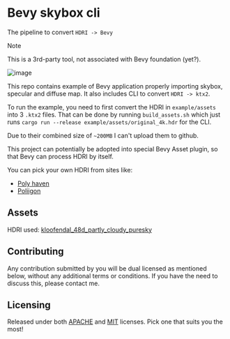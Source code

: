 # Bevy skybox cli

The pipeline to convert `HDRI -> Bevy`

> [!NOTE]
> This is a 3rd-party tool, not associated with Bevy foundation (yet?).

![image](https://github.com/bytestring-net/bevy_skybox_cli/assets/49441831/8540c2a3-ee2b-4960-b4af-134127f73798)

This repo contains example of Bevy application properly importing skybox, specular and diffuse map.
It also includes CLI to convert `HDRI -> ktx2`.

To run the example, you need to first convert the HDRI in `example/assets` into 3 `.ktx2` files.
That can be done by running `build_assets.sh` which just runs `cargo run --release example/assets/original_4k.hdr` for the CLI.

Due to their combined size of `~200MB` I can't upload them to github.

This project can potentially be adopted into special Bevy Asset plugin, so that Bevy can process HDRI by itself.

You can pick your own HDRI from sites like:
* [Poly haven](https://polyhaven.com/hdris)
* [Poliigon](https://www.poliigon.com/hdrs/free)

## Assets

HDRI used: [kloofendal_48d_partly_cloudy_puresky](https://polyhaven.com/a/kloofendal_48d_partly_cloudy_puresky)

## Contributing

Any contribution submitted by you will be dual licensed as mentioned below, without any additional terms or conditions. If you have the need to discuss this, please contact me.

## Licensing

Released under both [APACHE](./LICENSE-APACHE) and [MIT](./LICENSE-MIT) licenses. Pick one that suits you the most!

